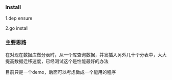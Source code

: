 ### Install

1.dep ensure

2.go install



### 主要思路

在对现在数据库做分表时，从一个库查询数据，并发插入另外几十个分表中，大大提高数据迁移速度，已经测试这个是性能最好的办法

目前只是一个demo，后面可以考虑做成一个能用的程序